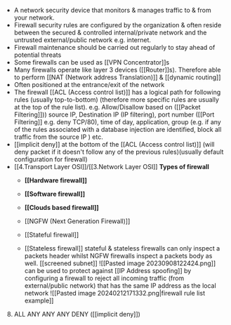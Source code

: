 - A network security device that monitors & manages traffic to & from your network. 
- Firewall security rules are configured by the organization & often reside between the secured & controlled internal/private network and the untrusted external/public network e.g. internet. 
- Firewall maintenance should be carried out regularly to stay ahead of potential threats
- Some firewalls can be used as [[VPN Concentrator]]s 
- Many firewalls operate like layer 3 devices ([[Router]]s). Therefore able to perform [[NAT (Network address Translation)]] & [[dynamic routing]]
- Often positioned at the entrance/exit of the network
- The firewall [[ACL (Access control list)]] has a logical path for following rules (usually top-to-bottom) (therefore more specific rules are usually at the top of the rule list). e.g. Allow/Disallow based on ([[Packet Filtering]])) source IP, Destination IP (IP filtering), port number ([[Port Filtering]] e.g. deny TCP/80), time of day, application, group (e.g. if any of the rules associated with a database injection are identified, block all traffic from the source IP ) etc.
- [[implicit deny]] at the bottom of the [[ACL (Access control list)]] (will deny packet if it doesn't follow any of the previous rules)(usually default configuration for firewall)
- [[4.Transport Layer OSI]]/[[3.Network Layer OSI]]
**Types of firewall**
  - **[[Hardware firewall]]** 
  - **[[Software firewall]]**
  - **[[Clouds based firewall]]**


  - [[NGFW (Next Generation Firewall)]]
  - [[Stateful firewall]]
  - [[Stateless firewall]]
stateful & stateless firewalls can only inspect a packets header whilst NGFW firewalls inspect a packets body as well.
[[screened subnet]]
![[Pasted image 20230908122424.png]]
can be used to protect against [[IP Address spoofing]] by configuring a firewall to reject all incoming traffic (from external/public network) that has the same IP address as the local network
![[Pasted image 20240212171332.png|firewall rule list example]]
8. ALL ANY ANY ANY DENY ([[implicit deny]])